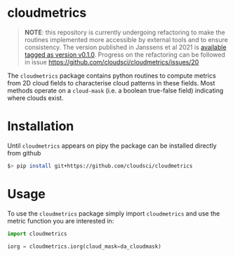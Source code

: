 # cloudmetrics

> **NOTE**: this repository is currently undergoing refactoring to make
the routines implemented more accessible by external tools and to ensure
consistency. The version published in Janssens et al 2021 is [available
tagged as version
v0.1.0](https://github.com/cloudsci/cloudmetrics/tree/v0.1.0). Progress on
the refactoring can be followed in issue
https://github.com/cloudsci/cloudmetrics/issues/20

The `cloudmetrics` package contains python routines to compute metrics
from 2D cloud fields to characterise cloud patterns in these fields. Most
methods operate on a `cloud-mask` (i.e. a boolean true-false field)
indicating where clouds exist.

# Installation

Until `cloudmetrics` appears on pipy the package can be installed directly
from github

```bash
$> pip install git+https://github.com/cloudsci/cloudmetrics
```

# Usage

To use the `cloudmetrics` package simply import `cloudmetrics` and use the metric function you are interested in:

```python
import cloudmetrics

iorg = cloudmetrics.iorg(cloud_mask=da_cloudmask)
```
